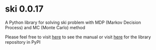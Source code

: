 # ski 0.0.17

A Python library for solving ski problem with MDP (Markov Decision Process) and MC (Monte Carlo) method

Please feel free to visit [here](https://github.com/papillonbee/ski/blob/master/ski.ipynb) to see the manual or visit [here](https://pypi.org/project/ski/) for the library repository in PyPI
